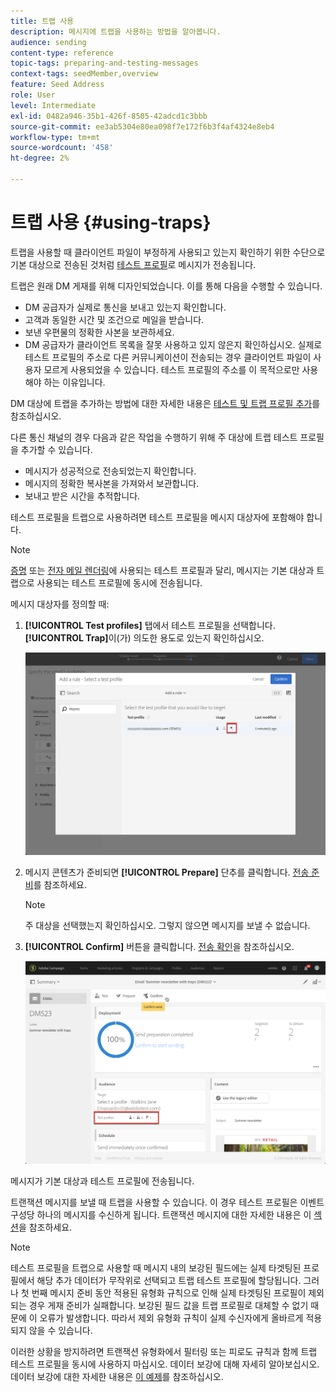 ```yaml
---
title: 트랩 사용
description: 메시지에 트랩을 사용하는 방법을 알아봅니다.
audience: sending
content-type: reference
topic-tags: preparing-and-testing-messages
context-tags: seedMember,overview
feature: Seed Address
role: User
level: Intermediate
exl-id: 0482a946-35b1-426f-8505-42adcd1c3bbb
source-git-commit: ee3ab5304e80ea098f7e172f6b3f4af4324e8eb4
workflow-type: tm+mt
source-wordcount: '458'
ht-degree: 2%

---
```


# 트랩 사용 {#using-traps}

트랩을 사용할 때 클라이언트 파일이 부정하게 사용되고 있는지 확인하기 위한 수단으로 기본 대상으로 전송된 것처럼 [테스트 프로필](../../audiences/using/managing-test-profiles.md)로 메시지가 전송됩니다.

트랩은 원래 DM 게재를 위해 디자인되었습니다. 이를 통해 다음을 수행할 수 있습니다.

* DM 공급자가 실제로 통신을 보내고 있는지 확인합니다.
* 고객과 동일한 시간 및 조건으로 메일을 받습니다.
* 보낸 우편물의 정확한 사본을 보관하세요.
* DM 공급자가 클라이언트 목록을 잘못 사용하고 있지 않은지 확인하십시오. 실제로 테스트 프로필의 주소로 다른 커뮤니케이션이 전송되는 경우 클라이언트 파일이 사용자 모르게 사용되었을 수 있습니다. 테스트 프로필의 주소를 이 목적으로만 사용해야 하는 이유입니다.

DM 대상에 트랩을 추가하는 방법에 대한 자세한 내용은 [테스트 및 트랩 프로필 추가](../../channels/using/defining-the-direct-mail-audience.md#adding-test-and-trap-profiles)를 참조하십시오.

다른 통신 채널의 경우 다음과 같은 작업을 수행하기 위해 주 대상에 트랩 테스트 프로필을 추가할 수 있습니다.

* 메시지가 성공적으로 전송되었는지 확인합니다.
* 메시지의 정확한 복사본을 가져와서 보관합니다.
* 보내고 받은 시간을 추적합니다.

테스트 프로필을 트랩으로 사용하려면 테스트 프로필을 메시지 대상자에 포함해야 합니다.

>[!NOTE]
>
>[증명](../../sending/using/sending-proofs.md) 또는 [전자 메일 렌더링](../../sending/using/email-rendering.md)에 사용되는 테스트 프로필과 달리, 메시지는 기본 대상과 트랩으로 사용되는 테스트 프로필에 동시에 전송됩니다.

메시지 대상자를 정의할 때:

1. **[!UICONTROL Test profiles]** 탭에서 테스트 프로필을 선택합니다. **[!UICONTROL Trap]**&#x200B;이(가) 의도한 용도로 있는지 확인하십시오.

   ![](assets/trap_select.png)

1. 메시지 콘텐츠가 준비되면 **[!UICONTROL Prepare]** 단추를 클릭합니다. [전송 준비](../../sending/using/preparing-the-send.md)를 참조하세요.
   >[!NOTE]
   >
   >주 대상을 선택했는지 확인하십시오. 그렇지 않으면 메시지를 보낼 수 없습니다.

1. **[!UICONTROL Confirm]** 버튼을 클릭합니다. [전송 확인](../../sending/using/confirming-the-send.md)을 참조하십시오.

   ![](assets/trap_confirm.png)

메시지가 기본 대상과 테스트 프로필에 전송됩니다.

트랜잭션 메시지를 보낼 때 트랩을 사용할 수 있습니다. 이 경우 테스트 프로필은 이벤트 구성당 하나의 메시지를 수신하게 됩니다. 트랜잭션 메시지에 대한 자세한 내용은 이 [섹션](../../channels/using/getting-started-with-transactional-msg.md)을 참조하세요.

>[!NOTE]
>
>테스트 프로필을 트랩으로 사용할 때 메시지 내의 보강된 필드에는 실제 타겟팅된 프로필에서 해당 추가 데이터가 무작위로 선택되고 트랩 테스트 프로필에 할당됩니다. 그러나 첫 번째 메시지 준비 동안 적용된 유형화 규칙으로 인해 실제 타겟팅된 프로필이 제외되는 경우 게재 준비가 실패합니다. 보강된 필드 값을 트랩 프로필로 대체할 수 없기 때문에 이 오류가 발생합니다. 따라서 제외 유형화 규칙이 실제 수신자에게 올바르게 적용되지 않을 수 있습니다.
>
>이러한 상황을 방지하려면 트랜잭션 유형화에서 필터링 또는 피로도 규칙과 함께 트랩 테스트 프로필을 동시에 사용하지 마십시오. 데이터 보강에 대해 자세히 알아보십시오. 데이터 보강에 대한 자세한 내용은 [이 예제](../../automating/using/enriching-profile-data-file.md)를 참조하십시오.
